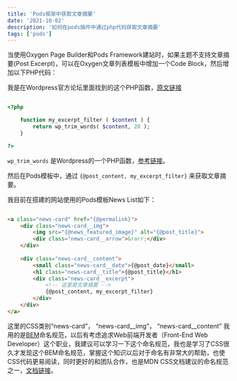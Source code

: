 ```yaml
---
title: 'Pods框架中获取文章摘要'
date: '2021-10-02'
description: '如何在pods插件中通过php代码获取文章摘要'
tags: ['pods']
---
```



当使用Oxygen Page Builder和Pods Framework建站时，如果主题不支持文章摘要(Post Excerpt)，可以在Oxygen文章列表模板中增加一个Code Block，然后增加以下PHP代码：

我是在Wordpress官方论坛里面找到的这个PHP函数，[原文链接](https://developer.wordpress.org/reference/functions/wp_trim_words/)

```php

<?php

    function my_excerpt_filter ( $content ) {
        return wp_trim_words( $content, 20 );
    }

?>

```
`wp_trim_words` 是Wordpress的一个PHP函数，[参考链接](https://developer.wordpress.org/reference/functions/wp_trim_words/)。

然后在Pods模板中，通过 `{@post_content, my_excerpt_filter}` 来获取文章摘要。

我目前在搭建的网站使用的Pods模板News List如下：

```HTML

<a class="news-card" href="{@permalink}">
    <div class="news-card__img">
        <img src="{@news_featured_image}" alt="{@post_title}">
        <div class="news-card__arrow">&rarr;</div>
    </div>
        
    <div class="news-card__content">
        <small class="news-card__date">{@post_date}</small>
        <h1 class="news-card__title">{@post_title}</h1>
        <div class="news-card__excerpt">
            <!-- 这里是文章摘要 -->
            {@post_content, my_excerpt_filter}
        </div>
    </div>
</a>

```
这里的CSS类别“news-card”， “news-card__img”， “news-card__content” 我用的是[BEM](http://getbem.com/introduction/)命名规范，以后有考虑追求Web前端开发者（Front-End Web Developer）这个职业，我建议可以学习一下这个命名规范，我也是学习了CSS很久才发现这个BEM命名规范，掌握这个知识以后对于命名有非常大的帮助，也使CSS代码更易阅读，同时更好的和团队合作，也是MDN CSS文档建议的命名规范之一，[文档链接](https://developer.mozilla.org/zh-CN/docs/Learn/CSS/Building_blocks/Organizing)。


